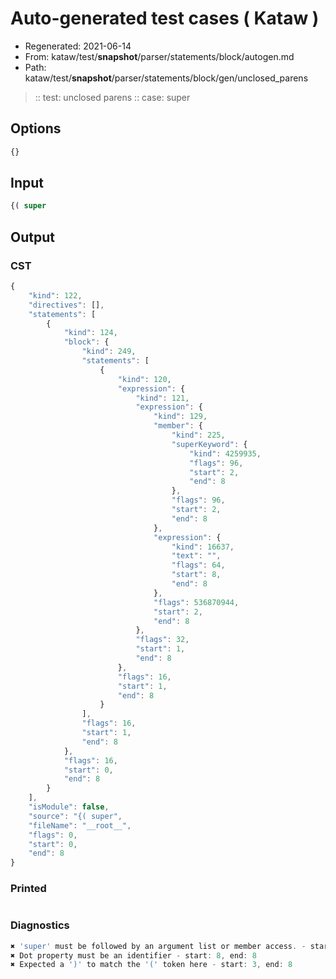 # Auto-generated test cases ( Kataw )
- Regenerated: 2021-06-14
- From: kataw/test/__snapshot__/parser/statements/block/autogen.md
- Path: kataw/test/__snapshot__/parser/statements/block/gen/unclosed_parens
> :: test: unclosed parens
> :: case: super
## Options

`````js
{}
`````
## Input

`````js
{( super
`````
## Output

### CST

```javascript
{
    "kind": 122,
    "directives": [],
    "statements": [
        {
            "kind": 124,
            "block": {
                "kind": 249,
                "statements": [
                    {
                        "kind": 120,
                        "expression": {
                            "kind": 121,
                            "expression": {
                                "kind": 129,
                                "member": {
                                    "kind": 225,
                                    "superKeyword": {
                                        "kind": 4259935,
                                        "flags": 96,
                                        "start": 2,
                                        "end": 8
                                    },
                                    "flags": 96,
                                    "start": 2,
                                    "end": 8
                                },
                                "expression": {
                                    "kind": 16637,
                                    "text": "",
                                    "flags": 64,
                                    "start": 8,
                                    "end": 8
                                },
                                "flags": 536870944,
                                "start": 2,
                                "end": 8
                            },
                            "flags": 32,
                            "start": 1,
                            "end": 8
                        },
                        "flags": 16,
                        "start": 1,
                        "end": 8
                    }
                ],
                "flags": 16,
                "start": 1,
                "end": 8
            },
            "flags": 16,
            "start": 0,
            "end": 8
        }
    ],
    "isModule": false,
    "source": "{( super",
    "fileName": "__root__",
    "flags": 0,
    "start": 0,
    "end": 8
}
```

### Printed

```javascript

```

### Diagnostics

```javascript
✖ 'super' must be followed by an argument list or member access. - start: 2, end: 8
✖ Dot property must be an identifier - start: 8, end: 8
✖ Expected a ')' to match the '(' token here - start: 3, end: 8

```

